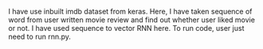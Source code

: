 I have use inbuilt imdb dataset from keras. Here, I have taken sequence of word from user written movie review and find out whether user liked movie or not. I have used sequence to vector RNN here. To run code, user just need to run rnn.py.
